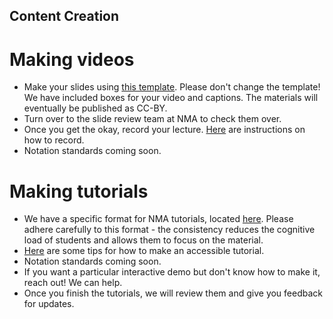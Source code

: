 ## Content Creation

# Making videos
- Make your slides using [this template](https://docs.google.com/presentation/d/1mU5otRXJarz4HD-2kOFVSSedkXDUz4BHO6ISJIPOZz8/edit#slide=id.p). Please don't change the template! We have included boxes for your video and captions. The materials will eventually be published as CC-BY. 
- Turn over to the slide review team at NMA to check them over.
- Once you get the okay, record your lecture. [Here](https://docs.google.com/document/d/1_RHVZ-R0XPP634pIflgspR1dPSzHkkfc7uQ1vQ97p7g/edit#heading=h.2utdyzjhohx8) are instructions on how to record.
- Notation standards coming soon.


# Making tutorials
- We have a specific format for NMA tutorials, located [here](https://colab.research.google.com/github/NeuromatchAcademy/course-content/blob/master/organization/Neuromatch_Tutorial_Format.ipynb). Please adhere carefully to this format - the consistency reduces the cognitive load of students and allows them to focus on the material.
- [Here](https://docs.google.com/presentation/d/11pmbsYszVDntBKL9xqdiXLBWje9OIA_Do6VgT_qPmak/edit#slide=id.p1) are some tips for how to make an accessible tutorial.
- Notation standards coming soon.
- If you want a particular interactive demo but don't know how to make it, reach out! We can help.
- Once you finish the tutorials, we will review them and give you feedback for updates.


